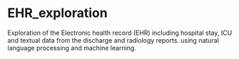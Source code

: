 # EHR_exploration
Exploration of the Electronic health record (EHR) including hospital stay, ICU and textual data from the discharge and radiology reports. using natural language processing and machine learning. 
